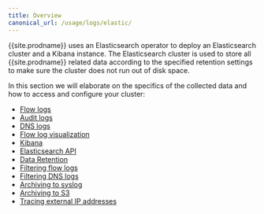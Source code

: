 ```yaml
---
title: Overview
canonical_url: /usage/logs/elastic/
---
```


{{site.prodname}} uses an Elasticsearch operator to deploy an Elasticsearch cluster and a Kibana instance. The 
Elasticsearch cluster is used to store all {{site.prodname}} related data according to the specified retention 
settings to make sure the cluster does not run out of disk space.

In this section we will elaborate on the specifics of the collected data and how to access and configure your cluster:
* [Flow logs](flow)
* [Audit logs](ee-audit)
* [DNS logs](dns)
* [Flow log visualization](view#view-in-mgr)
* [Kibana](view#accessing-logs-from-kibana)
* [Elasticsearch API](view#accessing-logs-from-the-elasticsearch-api)
* [Data Retention](../retention)
* [Filtering flow logs](filtering)
* [Filtering DNS logs](filtering-dns)
* [Archiving to syslog](syslog)
* [Archiving to S3](s3-archive)
* [Tracing external IP addresses](ingress)
